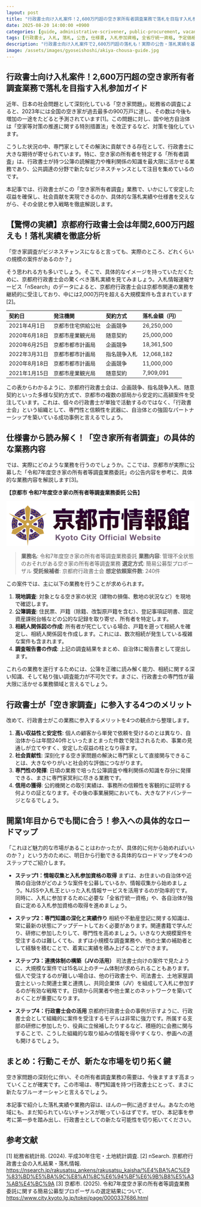 ```yaml
---
layout: post
title: "行政書士向け入札案件！2,600万円超の空き家所有者調査業務で落札を目指す入札参加ガイド"
date: 2025-08-20 14:00:00 +0900
categories: [guide, administrative-scrivener, public-procurement, vacant-house]
tags: [行政書士, 入札, 落札, 公告, 仕様書, 入札参加資格, 全省庁統一資格, 予定価格, 競争入札, 空き家調査, 所有者調査, 業務委託, 京都府行政書士会, 公共調達]
description: "行政書士向け入札案件で2,600万円超の落札も！実際の公告・落札実績を基に、空き家所有者調査業務の入札参加資格から戦略までを完全ガイド。公共調達で安定収益と社会貢献を実現する方法とは？"
image: /assets/images/gyoseishoshi/akiya-chousa-guide.jpg
---
```


## 行政書士向け入札案件！2,600万円超の空き家所有者調査業務で落札を目指す入札参加ガイド

近年、日本の社会問題として深刻化している「空き家問題」。総務省の調査によると、2023年には全国の空き家が過去最多の900万戸に達し、その数は今後も増加の一途をたどると予測されています[1]。この問題に対し、国や地方自治体は「空家等対策の推進に関する特別措置法」を改正するなど、対策を強化しています。

こうした状況の中、専門家としてその解決に貢献できる存在として、行政書士に大きな期待が寄せられています。特に、空き家の所有者を特定する「所有者調査」は、行政書士が持つ公簿の読解能力や権利関係の知識を最大限に活かせる業務であり、公共調達の分野で新たなビジネスチャンスとして注目を集めているのです。

本記事では、行政書士がこの「空き家所有者調査」業務で、いかにして安定した収益を確保し、社会貢献を実現できるのか、具体的な落札実績や仕様書を交えながら、その全貌と参入戦略を徹底解説します。

## 【驚愕の実績】京都府行政書士会は年間2,600万円超えも！落札実績を徹底分析

「空き家調査がビジネスチャンスになると言っても、実際のところ、どれくらいの規模の案件があるのか？」

そう思われる方も多いでしょう。そこで、具体的なイメージを持っていただくために、京都府行政書士会の驚くべき落札実績を見てみましょう。入札情報速報サービス「nSearch」のデータによると、京都府行政書士会は京都市関連の業務を継続的に受注しており、中には2,000万円を超える大規模案件も含まれています[2]。

| 契約日 | 発注機関 | 契約方式 | 落札金額（円） |
| :--- | :--- | :--- | :--- |
| 2021年4月1日 | 京都市住宅供給公社 | 企画競争 | 26,250,000 |
| 2020年6月18日 | 京都市産業観光局 | 随意契約 | 25,000,000 |
| 2020年6月25日 | 京都市都市計画局 | 企画競争 | 18,361,500 |
| 2022年3月31日 | 京都市都市計画局 | 指名競争入札 | 12,068,182 |
| 2020年8月18日 | 京都市都市計画局 | 企画競争 | 11,000,000 |
| 2021年1月15日 | 京都市産業観光局 | 随意契約 | 7,909,091 |

この表からわかるように、京都府行政書士会は、企画競争、指名競争入札、随意契約といった多様な契約方式で、京都市の複数の部局から安定的に高額案件を受注しています。これは、個々の行政書士が単独で活動するのではなく、「行政書士会」という組織として、専門性と信頼性を武器に、自治体との強固なパートナーシップを築いている成功事例と言えるでしょう。

## 仕様書から読み解く！「空き家所有者調査」の具体的な業務内容

では、実際にどのような業務を行うのでしょうか。ここでは、京都市が実際に公募した「令和7年度空き家の所有者等調査業務委託」の公告内容を参考に、具体的な業務内容を解説します[3]。

**【京都市 令和7年度空き家の所有者等調査業務委託 公告】**

![京都市空き家調査業務委託公告](/assets/images/gyoseishoshi/kyoto_akiya_chousa_koukou.png)

> **業務名**: 令和7年度空き家の所有者等調査業務委託
> **業務内容**: 管理不全状態のおそれがある空き家の所有者等調査業務
> **選定方式**: 簡易公募型プロポーザル
> **受託候補者**: 京都府行政書士会
> **想定依頼案件数**: 240件

この案件では、主に以下の業務を行うことが求められます。

1.  **現地調査**: 対象となる空き家の状況（建物の損傷、敷地の状況など）を現地で確認します。
2.  **公簿調査**: 住民票、戸籍（除籍、改製原戸籍を含む）、登記事項証明書、固定資産課税台帳などの公的な記録を取り寄せ、所有者を特定します。
3.  **相続人関係図の作成**: 所有者が死亡している場合、戸籍を遡って相続人を確定し、相続人関係図を作成します。これには、数次相続が発生している複雑な案件も含まれます。
4.  **調査報告書の作成**: 上記の調査結果をまとめ、自治体に報告書として提出します。

これらの業務を遂行するためには、公簿を正確に読み解く能力、相続に関する深い知識、そして粘り強い調査能力が不可欠です。まさに、行政書士の専門性が最大限に活かせる業務領域と言えるでしょう。

## 行政書士が「空き家調査」に参入する4つのメリット

改めて、行政書士がこの業務に参入するメリットを4つの観点から整理します。

1.  **高い収益性と安定性**: 個人の顧客から単発で依頼を受けるのとは異なり、自治体からは年間240件といったまとまった件数で発注されるため、事業の見通しが立てやすく、安定した収益の柱となり得ます。
2.  **社会貢献性**: 深刻化する空き家問題の解決に専門家として直接関与できることは、大きなやりがいと社会的な評価につながります。
3.  **専門性の発揮**: 日頃の業務で培った公簿調査や権利関係の知識を存分に発揮できる、まさに専門家冥利に尽きる業務です。
4.  **信用の獲得**: 公的機関との取引実績は、事務所の信頼性を客観的に証明する何よりの証となります。その後の事業展開においても、大きなアドバンテージとなるでしょう。

## 開業1年目からでも間に合う！参入への具体的なロードマップ

「これほど魅力的な市場があることはわかったが、具体的に何から始めればいいのか？」という方のために、明日から行動できる具体的なロードマップを4つのステップでご紹介します。

- **ステップ1：情報収集と入札参加資格の取得**
  まずは、お住まいの自治体や近隣の自治体がどのような案件を公募しているか、情報収集から始めましょう。NJSSや入札王といった入札情報サービスを活用するのが効率的です。同時に、入札に参加するために必要な「全省庁統一資格」や、各自治体が独自に定める入札参加資格の取得を進めましょう。

- **ステップ2：専門知識の深化と実績作り**
  相続や不動産登記に関する知識は、常に最新の状態にアップデートしておく必要があります。関連書籍で学んだり、研修に参加したりして、専門性を高めましょう。いきなり大規模案件を受注するのは難しくても、まずは小規模な調査業務や、他の士業の補助者として経験を積むことで、着実に実績を積み上げることができます。

- **ステップ3：連携体制の構築（JVの活用）**
  司法書士向けの案件で見たように、大規模な案件では15名以上のチーム体制が求められることもあります。個人で受注するのが難しい場合は、他の行政書士や、司法書士、土地家屋調査士といった関連士業と連携し、共同企業体（JV）を組成して入札に参加するのが有効な戦略です。日頃から同業者や他士業とのネットワークを築いておくことが重要になります。

- **ステップ4：行政書士会の活用**
  京都府行政書士会の事例が示すように、行政書士会として組織的に案件を受注するモデルは非常に強力です。所属する支部の研修に参加したり、役員に立候補したりするなど、積極的に会務に関与することで、こうした組織的な取り組みの情報を得やすくなり、参画への道も開けるでしょう。

## まとめ：行動こそが、新たな市場を切り拓く鍵

空き家問題の深刻化に伴い、その所有者調査業務の需要は、今後ますます高まっていくことが確実です。この市場は、専門知識を持つ行政書士にとって、まさに新たなブルーオーシャンと言えるでしょう。

本記事で紹介した落札実績や業務内容は、ほんの一例に過ぎません。あなたの地域にも、まだ知られていないチャンスが眠っているはずです。ぜひ、本記事を参考に第一歩を踏み出し、行政書士としての新たな可能性を切り拓いてください。

## 参考文献

[1] 総務省統計局. (2024). 平成30年住宅・土地統計調査.
[2] nSearch. 京都府行政書士会の入札結果・落札情報. https://nsearch.jp/rakusatsu_ankens/rakusatsu_kaisha/%E4%BA%AC%E9%83%BD%E5%BA%9C%E8%A1%8C%E6%94%BF%E6%9B%B8%E5%A3%AB%E4%BC%9A
[3] 京都市. (2025). 令和7年度空き家の所有者等調査業務委託に関する簡易公募型プロポーザルの選定結果について. https://www.city.kyoto.lg.jp/tokei/page/0000337686.html

